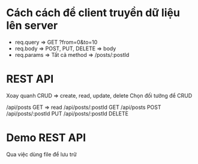 # Cách cách để client truyền dữ liệu lên server
+ req.query => GET ?from=0&to=10
+ req.body => POST, PUT, DELETE => body
+ req.params => Tất cả method => /posts/:postId

# REST API
Xoay quanh CRUD => create, read, update, delete
Chọn đối tưởng để CRUD

/api/posts GET => read
/api/posts/:postId GET
/api/posts POST
/api/posts/:postId PUT
/api/posts/:postId DELETE

# Demo REST API 
Qua việc dùng file để lưu trữ